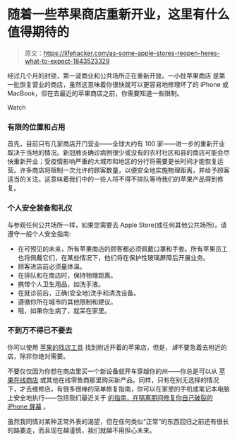 # 随着一些苹果商店重新开业，这里有什么值得期待的

> 原文：<https://lifehacker.com/as-some-apple-stores-reopen-heres-what-to-expect-1843523329>

经过几个月的封锁，第一波商业和公共场所正在重新开放。一小批苹果商店 是第一批恢复营业的商店，虽然这意味着你很快就可以更容易地修理坏了的 iPhone 或 MacBook，但在去最近的苹果商店之前，你需要知道一些限制。

Watch

### 有限的位置和占用

首先，目前只有几家商店开门营业——全球大约有 100 家——进一步的重新开业取决于当地的情况。新冠肺炎确诊病例很少或没有的农村社区和县的商店可能会尽快重新开业；受疫情影响严重的大城市和地区的分行将需要更长时间才能恢复运营。许多商店将限制一次允许的顾客数量，以便安全地实施物理距离，并给予顾客适当的关注。这意味着我们中的一些人将不得不排队等待我们的苹果产品得到修复。

### 个人安全装备和礼仪

与参观任何公共场所一样，如果您需要去 Apple Store(或任何其他公共场所)，请遵守一般个人安全指南:

*   在可预见的未来，所有苹果商店的顾客都必须佩戴口罩和手套。所有苹果员工也将佩戴它们，在某些情况下，他们将在保护性玻璃屏障后开展业务。
*   顾客进店前必须量体温。
*   在排队和在商店时，保持物理距离。
*   携带个人卫生用品，如洗手液。
*   在就诊前后，正确(安全地)洗手和清洗设备。
*   遵循你所在城市的其他限制和建议。
*   哦，如果你生病了，就呆在家里。

### 不到万不得已不要去

你可以使用 [苹果的找店工具](https://www.apple.com/retail/) 找到附近开着的苹果店，但是，*请*不要急着去附近的店，除非你绝对需要。

不要仅仅因为你想在商店里买一个新设备就开车穿越你的州——你总是可以从 [苹果在线商店](https://www.apple.com/) 或其他在线零售商那里购买新产品。同样，只有在别无选择的情况下，才去维修店。有很多很棒的简单修复指南，你可以在家里的手机或笔记本电脑上安全地执行——包括我们最近关于 [的指南，在隔离期间修复你自己破裂的 iPhone 屏幕](https://lifehacker.com/how-do-i-get-my-cracked-iphone-screen-fixed-during-the-1843320472) 。

虽然我同情对某种正常外表的渴望，但在任何类似“正常”的东西回归之前还有很长的路要走，而且现在越谨慎，我们就越不用担心未来。